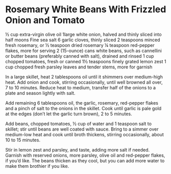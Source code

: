 # Rosemary White Beans With Frizzled Onion and Tomato

½ cup extra-virgin olive oil
1large white onion, halved and thinly sliced into half moons
Fine sea salt
6 garlic cloves, thinly sliced
2 teaspoons minced fresh rosemary, or ½ teaspoon dried rosemary
¼ teaspoon red-pepper flakes, more for serving
2 (15-ounce) cans white beans, such as cannellini or butter beans (preferably canned with salt), drained and rinsed
1 cup chopped tomatoes, fresh or canned
1½ teaspoons finely grated lemon zest
1 cup chopped fresh parsley leaves and tender stems, more for garnish

In a large skillet, heat 2 tablespoons oil until it shimmers over medium-high heat. Add onion and cook, stirring occasionally, until well browned all over, 7 to 10 minutes. Reduce heat to medium, transfer half of the onions to a plate and season lightly with salt.

Add remaining 6 tablespoons oil, the garlic, rosemary, red-pepper flakes and a pinch of salt to the onions in the skillet. Cook until garlic is pale gold at the edges (don’t let the garlic turn brown), 2 to 5 minutes.

Add beans, chopped tomatoes, ½ cup of water and 1 teaspoon salt to skillet; stir until beans are well coated with sauce. Bring to a simmer over medium-low heat and cook until broth thickens, stirring occasionally, about 10 to 15 minutes.

Stir in lemon zest and parsley, and taste, adding more salt if needed. Garnish with reserved onions, more parsley, olive oil and red-pepper flakes, if you’d like. The beans thicken as they cool, but you can add more water to make them brothier if you like.
